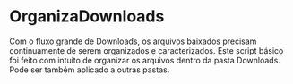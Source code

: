 # OrganizaDownloads


Com o fluxo grande de Downloads, os arquivos baixados
precisam continuamente de serem organizados e caracterizados.
Este script básico foi feito com intuito de organizar os arquivos dentro da pasta Downloads.
Pode ser também aplicado a outras pastas.
